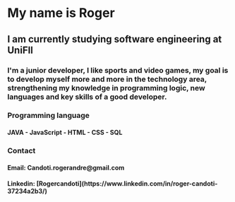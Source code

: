 <h1> My name is Roger </h1>

<h2>I am currently studying software engineering at UniFIl</h2>

<h3>I'm a junior developer, I like sports and video games, my goal is to develop myself more and more in the technology area, strengthening my knowledge in programming logic, new languages ​​and key skills of a good developer.</h3>

<h3>Programming language</h3> 
<h4>JAVA - JavaScript - HTML - CSS - SQL</h4>

<h3>Contact</h3>
<h4>Email: Candoti.rogerandre@gmail.com</h4>
<h4>Linkedin: [Rogercandoti](https://www.linkedin.com/in/roger-candoti-37234a2b3/)</h4>
